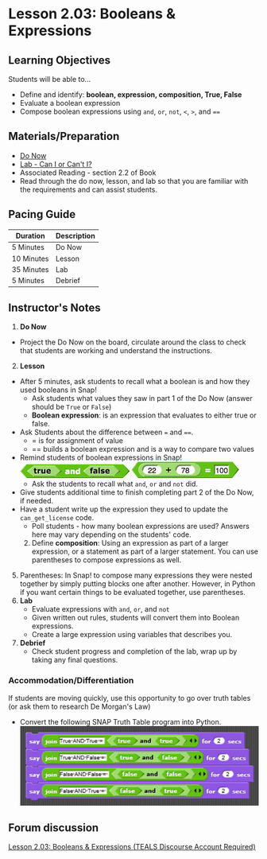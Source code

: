 # Lesson 2.03: Booleans & Expressions

## Learning Objectives
Students will be able to... 
* Define and identify: **boolean, expression, composition, True, False**
* Evaluate a boolean expression
* Compose boolean expressions using `and`, `or`, `not`, `<`, `>`, and `==` 

## Materials/Preparation
* [Do Now]
* [Lab - Can I or Can't I?]
* Associated Reading - section 2.2 of Book
* Read through the do now, lesson, and lab so that you are familiar with the requirements and can assist students.

## Pacing Guide
| **Duration**   | **Description** |
| ---------- | ----------- |
| 5 Minutes  | Do Now      |
| 10 Minutes | Lesson      |
| 35 Minutes | Lab         |
| 5 Minutes | Debrief  |

## Instructor's Notes
1. **Do Now** 
  * Project the Do Now on the board, circulate around the class to check that students are working and understand the instructions. 
2. **Lesson**
  * After 5 minutes, ask students to recall what a boolean is and how they used booleans in Snap!
    * Ask students what values they saw in part 1 of the Do Now (answer should be `True` or `False`) 
    * **Boolean expression**: is an expression that evaluates to either true or false.
  * Ask Students about the difference between `=` and `==`. 
    * = is for assignment of value 
    * == builds a boolean expression and is a way to compare two values
  * Remind students of boolean expressions in Snap! 
    ![Snap boolean Expressions](snap_boolean_expressions.png)
    ![Snap boolean Expressions =](snap_boolean_expressions_equals.png)
    * Ask the students to recall what `and`, `or` and `not` did.
  * Give students additional time to finish completing part 2 of the Do Now, if needed. 
  * Have a student write up the expression they used to update the `can_get_license` code.
    * Poll students - how many boolean expressions are used? Answers here may vary depending on the students' code. 
    2. Define **composition**: Using an expression as part of a larger expression, or a statement as part of a larger statement. You can use parentheses to compose expressions as well.
  5. Parentheses: In Snap! to compose many expressions they were nested together by simply putting blocks one after another. However, in Python if you want certain things to be evaluated together, use parentheses.
3. **Lab**
    * Evaluate expressions with `and`, `or`, and `not`
    * Given written out rules, students will convert them into Boolean expressions.
    * Create a large expression using variables that describes you.
4. **Debrief**
    * Check student progress and completion of the lab, wrap up by taking any final questions.

### Accommodation/Differentiation
If students are moving quickly, use this opportunity to go over truth tables (or ask them to research De Morgan's Law) 
* Convert the following SNAP Truth Table program into Python.
![](Lesson%202.03%20Truth%20Table.png)

## Forum discussion
[Lesson 2.03: Booleans & Expressions (TEALS Discourse Account Required)](https://forums.tealsk12.org/c/2nd-semester-unit-2/lesson-2-03-booleans-expressions)

  
[Do Now]:do_now.md
[Lab - Can I or Can't I?]:lab.md
